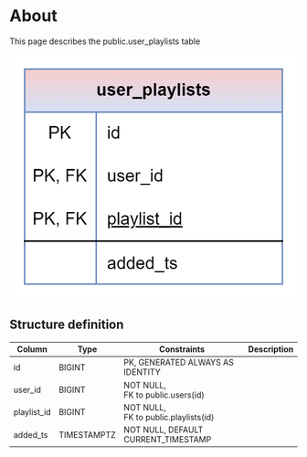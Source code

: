 # About

This page describes the public.user_playlists table

![alt text](user_platlists.png)

## Structure definition

| Column | Type | Constraints | Description |
| - | - | - | - |
| id | BIGINT | PK, GENERATED ALWAYS AS IDENTITY |
| user_id | BIGINT | NOT NULL,<br/> FK to public.users(id) |
| playlist_id | BIGINT | NOT NULL,<br/> FK to public.playlists(id) |
| added_ts | TIMESTAMPTZ | NOT NULL, DEFAULT CURRENT_TIMESTAMP |